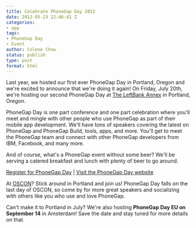 ```yaml
---
title: Celebrate PhoneGap Day 2012
date: 2012-05-23 22:46:41 Z
categories:
- app
tags:
- PhoneGap Day
- Event
author: Colene Chow
status: publish
type: post
format: html
---
```


Last year, we hosted our first ever PhoneGap Day in Portland, Oregon and we're excited to announce that we're doing it again! On Friday, July 20th, we're hosting our second PhoneGap Day at [The LeftBank Annex](http://leftbankannex.com/) in Portland, Oregon.

PhoneGap Day is one part conference and one part celebration where you'll meet and mingle with other people who use PhoneGap as part of their mobile app development. We'll have tons of speakers covering the latest on PhoneGap and PhoneGap Build, tools, apps, and more. You'll get to meet the PhoneGap team and connect with other PhoneGap developers from IBM, Facebook, and many more.

And of course, what's a PhoneGap event without some beer? We'll be serving a catered breakfast and lunch with plenty of beer to go around.

[Register for PhoneGap Day](http://phonegapdaypdx.eventbrite.com/) | [Visit the PhoneGap Day website](http://pgday.phonegap.com)

At [OSCON](http://www.oscon.com/oscon2012)? Stick around in Portland and join us! PhoneGap Day falls on the last day of OSCON, so come by for more great speakers and socializing with others like you who use and love PhoneGap.

Can't make it to Portland in July? We're also hosting **PhoneGap Day EU on September 14** in Amsterdam! Save the date and stay tuned for more details on that.
